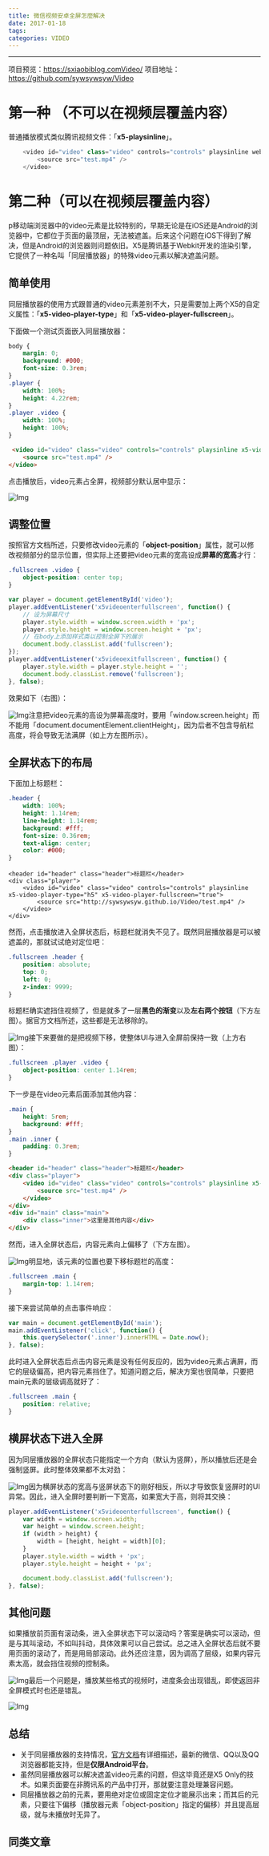 ```yaml
---
title: 微信视频安卓全屏怎麼解决
date: 2017-01-18
tags:
categories: VIDEO
---
```

------

项目预览：https://sxiaobiblog.comVideo/
项目地址：https://github.com/sywsywsyw/Video

<!-- more -->

# 第一种 （不可以在视频层覆盖内容）

普通播放模式类似腾讯视频文件：「**x5-playsinline**」。

```js
    <video id="video" class="video" controls="controls" playsinline webkit-playsinline x5-playsinline >
        <source src="test.mp4" />
    </video>
```

# 第二种（可以在视频层覆盖内容）

p移动端浏览器中的video元素是比较特别的，早期无论是在iOS还是Android的浏览器中，它都位于页面的最顶层，无法被遮盖。后来这个问题在iOS下得到了解决，但是Android的浏览器则问题依旧。X5是腾讯基于Webkit开发的渲染引擎，它提供了一种名叫「同层播放器」的特殊video元素以解决遮盖问题。

## 简单使用

同层播放器的使用方式跟普通的video元素差别不大，只是需要加上两个X5的自定义属性：「**x5-video-player-type**」和「**x5-video-player-fullscreen**」。

下面做一个测试页面嵌入同层播放器：

```css
body {
    margin: 0;
    background: #000;
    font-size: 0.3rem;
}
.player {
    width: 100%;
    height: 4.22rem;
}
.player .video {
    width: 100%;
    height: 100%;
}
```
```html
 <video id="video" class="video" controls="controls" playsinline x5-video-player-type="h5" x5-video-player-fullscreen="true">
    <source src="test.mp4" />
</video>
```
点击播放后，video元素占全屏，视频部分默认居中显示：

![Img](http://pic1.zhimg.com/v2-eb869701403674a55da0f73d7f1600b4_b.jpg)

## 调整位置

按照官方文档所述，只要修改video元素的「**object-position**」属性，就可以修改视频部分的显示位置，但实际上还要把video元素的宽高设成**屏幕的宽高**才行：

```css
.fullscreen .video {
    object-position: center top;
}
```
```js
var player = document.getElementById('video');
player.addEventListener('x5videoenterfullscreen', function() {
    // 设为屏幕尺寸
    player.style.width = window.screen.width + 'px';
    player.style.height = window.screen.height + 'px';
    // 在body上添加样式类以控制全屏下的展示
    document.body.classList.add('fullscreen');
});
player.addEventListener('x5videoexitfullscreen', function() {
    player.style.width = player.style.height = '';
    document.body.classList.remove('fullscreen');
}, false);
```
效果如下（右图）：

![Img](http://pic2.zhimg.com/v2-b0b27afc9b06694f4abbbf3b4bbaeeb9_b.jpg)注意把video元素的高设为屏幕高度时，要用「window.screen.height」而不能用「document.documentElement.clientHeight」，因为后者不包含导航栏高度，将会导致无法满屏（如上方左图所示）。

## 全屏状态下的布局

下面加上标题栏：
```css
.header {
    width: 100%;
    height: 1.14rem;
    line-height: 1.14rem;
    background: #fff;
    font-size: 0.36rem;
    text-align: center;
    color: #000;
}
```
```htnk
<header id="header" class="header">标题栏</header>
<div class="player">
    <video id="video" class="video" controls="controls" playsinline x5-video-player-type="h5" x5-video-player-fullscreen="true">
        <source src="http://sywsywsyw.github.io/Video/test.mp4" />
    </video>
</div>
```
然而，点击播放进入全屏状态后，标题栏就消失不见了。既然同层播放器是可以被遮盖的，那就试试绝对定位吧：

```css
.fullscreen .header {
    position: absolute;
    top: 0;
    left: 0;
    z-index: 9999;
}
```
标题栏确实遮挡住视频了，但是就多了一层**黑色的渐变**以及**左右两个按钮**（下方左图）。据官方文档所述，这些都是无法移除的。

![Img](http://pic3.zhimg.com/v2-7f05f4a825d8c9138d15f8df1e0055ce_b.jpg)接下来要做的是把视频下移，使整体UI与进入全屏前保持一致（上方右图）：

```css
.fullscreen .player .video {
    object-position: center 1.14rem;
}
```
下一步是在video元素后面添加其他内容：
```css
.main {
    height: 5rem;
    background: #fff;
}
.main .inner {
    padding: 0.3rem;
}
```
```html
<header id="header" class="header">标题栏</header>
<div class="player">
    <video id="video" class="video" controls="controls" playsinline x5-video-player-type="h5" x5-video-player-fullscreen="true">
        <source src="test.mp4" />
    </video>
</div>
<div id="main" class="main">
    <div class="inner">这里是其他内容</div>
</div>
```
然而，进入全屏状态后，内容元素向上偏移了（下方左图）。

![Img](http://pic3.zhimg.com/v2-88b10e3a61b1de118f8f691357ae5c62_b.jpg)明显地，该元素的位置也要下移标题栏的高度：
```css
.fullscreen .main {
    margin-top: 1.14rem;
}
```
接下来尝试简单的点击事件响应：
```js
var main = document.getElementById('main');
main.addEventListener('click', function() {
    this.querySelector('.inner').innerHTML = Date.now();
}, false);
```
此时进入全屏状态后点击内容元素是没有任何反应的，因为video元素占满屏，而它的层级偏高，把内容元素挡住了。知道问题之后，解决方案也很简单，只要把main元素的层级调高就好了：
```css
.fullscreen .main {
    position: relative;
}
```

## 横屏状态下进入全屏

因为同层播放器的全屏状态只能指定一个方向（默认为竖屏），所以播放后还是会强制竖屏。此时整体效果都不太对劲：

![Img](http://pic4.zhimg.com/v2-5e97ad18326db3d57ae800b1cd9d9677_b.jpg)因为横屏状态的宽高与竖屏状态下的刚好相反，所以才导致恢复竖屏时的UI异常。因此，进入全屏时要判断一下宽高，如果宽大于高，则将其交换：

```js
player.addEventListener('x5videoenterfullscreen', function() {
    var width = window.screen.width;
    var height = window.screen.height;
    if (width > height) {
        width = [height, height = width][0];
    }
    player.style.width = width + 'px';
    player.style.height = height + 'px';

    document.body.classList.add('fullscreen');
}, false);
```
## 其他问题

如果播放前页面有滚动条，进入全屏状态下可以滚动吗？答案是确实可以滚动，但是与其叫滚动，不如叫抖动，具体效果可以自己尝试。总之进入全屏状态后就不要用页面的滚动了，而是用局部滚动。此外还应注意，因为调高了层级，如果内容元素太高，就会挡住视频的控制条。

![Img](http://pic3.zhimg.com/v2-40e725130a28ea56e04e9f7d8888dec2_b.jpg)最后一个问题是，播放某些格式的视频时，进度条会出现错乱，即使返回非全屏模式时也还是错乱。

![Img](http://pic3.zhimg.com/v2-b22d5742b8487d9a1670ccd90e2cc33e_b.jpg)

## 总结

*   关于同层播放器的支持情况，[官方文档](http://link.zhihu.com/?target=https%3A//x5.tencent.com/tbs/guide/video.html)有详细描述，最新的微信、QQ以及QQ浏览器都能支持，但是**仅限Android平台**。
*   虽然同层播放器可以解决遮盖video元素的问题，但这毕竟还是X5 Only的技术。如果页面要在非腾讯系的产品中打开，那就要注意处理兼容问题。
*   同层播放器之前的元素，要用绝对定位或固定定位才能展示出来；而其后的元素，只要往下偏移（播放器元素「object-position」指定的偏移）并且提高层级，就与未播放时无异了。

## 同类文章

<!-- https://x5.tencent.com/tbs/guide/video.html
https://aotu.io/notes/2017/01/11/mobile-video/
https://zhuanlan.zhihu.com/p/27559167
https://segmentfault.com/a/1190000010377156?hmsr=toutiao.io&utm_medium=toutiao.io&utm_source=toutiao.io
https://segmentfault.com/a/1190000008782550
http://taobaofed.org/blog/2016/05/23/video-player/
http://blog.csdn.net/wqs977/article/details/53166887
http://leonshi.com/2015/09/06/mobile-video-play/
https://segmentfault.com/a/1190000006857675 -->
